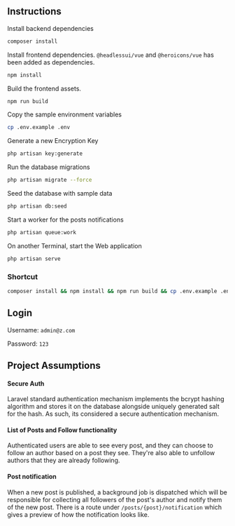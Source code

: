 ## Instructions

Install backend dependencies
```bash
composer install
```

Install frontend dependencies. `@headlessui/vue` and `@heroicons/vue` has been added as dependencies.

```bash
npm install
```

Build the frontend assets.

```bash
npm run build
```

Copy the sample environment variables

```bash
cp .env.example .env
```

Generate a new Encryption Key
```bash
php artisan key:generate
```

Run the database migrations
```bash
php artisan migrate --force
```

Seed the database with sample data
```bash
php artisan db:seed
```

Start a worker for the posts notifications
```bash
php artisan queue:work
```

On another Terminal, start the Web application

```bash
php artisan serve
```

### Shortcut


```bash
composer install && npm install && npm run build && cp .env.example .env && php artisan key:generate && php artisan migrate --force && php artisan db:seed
```

## Login

Username: `admin@z.com`

Password: `123`

## Project Assumptions

#### Secure Auth

Laravel standard authentication mechanism implements the bcrypt hashing algorithm and stores it
on the database alongside uniquely generated salt for the hash. As such, its considered a secure
authentication mechanism.

#### List of Posts and Follow functionality

Authenticated users are able to see every post, and they can choose to follow an author
based on a post they see. They're also able to unfollow authors that they are already following.

#### Post notification

When a new post is published, a background job is dispatched which will be responsible for
collecting all followers of the post's author and notify them of the new post. There is a
route under `/posts/{post}/notification` which gives a preview of how the notification
looks like.

